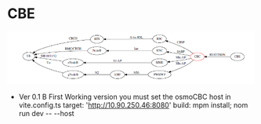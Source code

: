 # CBE
![alt text](https://github.com/svinson1121/CBE/blob/main/images/CBC-CBE.png)



* Ver 0.1 B   First Working version  you must set the osmoCBC host in vite.config.ts   target: 'http://10.90.250.46:8080'
              build:  mpm install;  nom run dev -- --host
 

